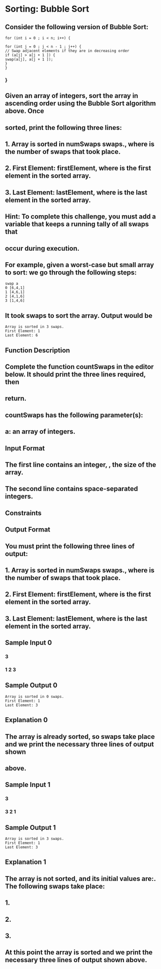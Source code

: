 # Sorting: Bubble Sort

## Consider the following version of Bubble Sort:

```
for (int i = 0 ; i < n; i++) {
```
```
for (int j = 0 ; j < n - 1 ; j++) {
// Swap adjacent elements if they are in decreasing order
if (a[j] > a[j + 1 ]) {
swap(a[j], a[j + 1 ]);
}
}
```
### }

## Given an array of integers, sort the array in ascending order using the Bubble Sort algorithm above. Once

## sorted, print the following three lines:

## 1. Array is sorted in numSwaps swaps., where is the number of swaps that took place.

## 2. First Element: firstElement, where is the first element in the sorted array.

## 3. Last Element: lastElement, where is the last element in the sorted array.

## Hint: To complete this challenge, you must add a variable that keeps a running tally of all swaps that

## occur during execution.

## For example, given a worst-case but small array to sort: we go through the following steps:

```
swap a
0 [6,4,1]
1 [4,6,1]
2 [4,1,6]
3 [1,4,6]
```
## It took swaps to sort the array. Output would be

```
Array is sorted in 3 swaps.
First Element: 1
Last Element: 6
```
## Function Description

## Complete the function countSwaps in the editor below. It should print the three lines required, then

## return.

## countSwaps has the following parameter(s):

## a: an array of integers.

## Input Format

## The first line contains an integer, , the size of the array.

## The second line contains space-separated integers.

## Constraints

## Output Format


## You must print the following three lines of output:

## 1. Array is sorted in numSwaps swaps., where is the number of swaps that took place.

## 2. First Element: firstElement, where is the first element in the sorted array.

## 3. Last Element: lastElement, where is the last element in the sorted array.

## Sample Input 0

### 3

### 1 2 3

## Sample Output 0

```
Array is sorted in 0 swaps.
First Element: 1
Last Element: 3
```
## Explanation 0

## The array is already sorted, so swaps take place and we print the necessary three lines of output shown

## above.

## Sample Input 1

### 3

### 3 2 1

## Sample Output 1

```
Array is sorted in 3 swaps.
First Element: 1
Last Element: 3
```
## Explanation 1

## The array is not sorted, and its initial values are:. The following swaps take place:

## 1.

## 2.

## 3.

## At this point the array is sorted and we print the necessary three lines of output shown above.


